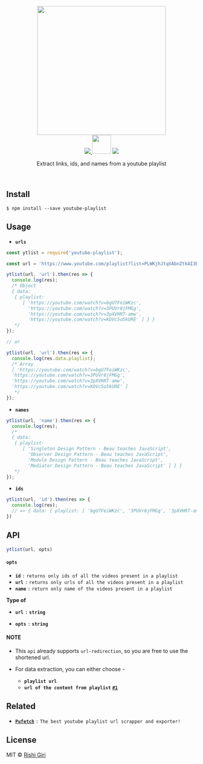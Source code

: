 <p align="center">
<img src="https://raw.githubusercontent.com/CodeDotJS/youtube-playlist/master/media/logo.png" width="340">
<br>
  <a href="https://travis-ci.org/CodeDotJS/youtube-playlist">
  <img src="https://travis-ci.org/CodeDotJS/youtube-playlist.svg?branch=master">
  </a>
  <img src="https://raw.githubusercontent.com/CodeDotJS/youtube-playlist/master/media/mid.png" width="50px;">
  <img src="https://img.shields.io/badge/code_style-XO-5ed9c7.svg">
  <br>
  <p align="center">Extract links, ids, and names from a youtube playlist</p>
  <br>
</p>


## Install

```
$ npm install --save youtube-playlist
```

## Usage

- __`urls`__

```js
const ytlist = require('youtube-playlist');

const url = 'https://www.youtube.com/playlist?list=PLWKjhJtqVAbnZtkAI3BqcYxKnfWn_C704';

ytlist(url, 'url').then(res => {
  console.log(res);
  /* Object
  { data:
   { playlist:
      [ 'https://youtube.com/watch?v=bgU7FeiWKzc',
        'https://youtube.com/watch?v=3PUVr8jFMGg',
        'https://youtube.com/watch?v=3pXVHRT-amw',
        'https://youtube.com/watch?v=KOVc5o5kURE' ] } }
   */
});

// or

ytlist(url, 'url').then(res => {
  console.log(res.data.playlist);
  /* Array
  [ 'https://youtube.com/watch?v=bgU7FeiWKzc',
  'https://youtube.com/watch?v=3PUVr8jFMGg',
  'https://youtube.com/watch?v=3pXVHRT-amw',
  'https://youtube.com/watch?v=KOVc5o5kURE' ]
   */
});
```

- __`names`__

```js
ytlist(url, 'name').then(res => {
  console.log(res);
  /*
  { data:
   { playlist:
      [ 'Singleton Design Pattern - Beau teaches JavaScript',
        'Observer Design Pattern - Beau teaches JavaScript',
        'Module Design Pattern - Beau teaches JavaScript',
        'Mediator Design Pattern - Beau teaches JavaScript' ] } }
   */
});
```

- __`ids`__

```js
ytlist(url, 'id').then(res => {
  console.log(res);
  // => { data: { playlist: [ 'bgU7FeiWKzc', '3PUVr8jFMGg', '3pXVHRT-amw', 'KOVc5o5kURE' ] } }
})
```

## API

```js
ytlist(url, opts)
```
#### `opts`

- __`id`__ `:` `returns only ids of all the videos present in a playlist`
- __`url`__ `:` `returns only urls of all the videos present in a playlist`
- __`name`__ `:` `return only name of the videos present in a playlist`

__Type of__

- __`url`__ `:` __`string`__

- __`opts`__ `:` __`string`__


#### NOTE

- This `api` already supports `url-redirection`, so you are free to use the shortened url.

- For data extraction, you can either choose -
	- __`playlist url`__
	- __`url of the content from playlist`__ __[`#1`](https://github.com/CodeDotJS/youtube-playlist/issues/1)__


## Related

- __[`Pufetch`](https://github.com/CodeDotJS/pufetch)__ `:` `The best youtube playlist url scrapper and exporter!`

## License

MIT &copy; [Rishi Giri](http://rishigiri.ml)
